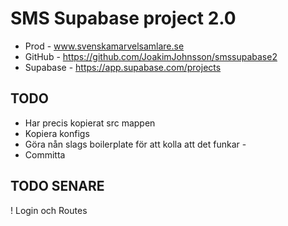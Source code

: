 # SMS Supabase project 2.0

* Prod - www.svenskamarvelsamlare.se
* GitHub - https://github.com/JoakimJohnsson/smssupabase2
* Supabase - https://app.supabase.com/projects

## TODO

- Har precis kopierat src mappen
- Kopiera konfigs
- Göra nån slags boilerplate för att kolla att det funkar -
- Committa

## TODO SENARE

! Login och Routes